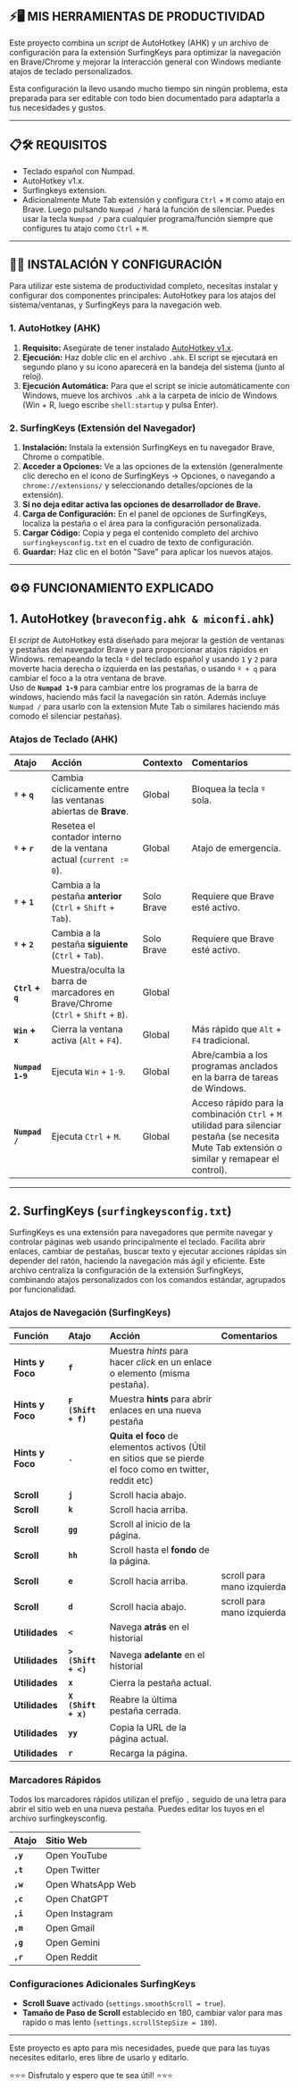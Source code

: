 ## ⚡🖥️ MIS HERRAMIENTAS DE PRODUCTIVIDAD

Este proyecto combina un *script* de AutoHotkey (AHK) y un archivo de configuración para la extensión SurfingKeys para optimizar la navegación en Brave/Chrome y mejorar la interacción general con Windows mediante atajos de teclado personalizados.

Esta configuración la llevo usando mucho tiempo sin ningún problema, esta preparada para ser editable con todo bien documentado para adaptarla a tus necesidades y gustos. 

---
## 📋🛠️ REQUISITOS

* Teclado español con Numpad.
* AutoHotkey v1.x.
* Surfingkeys extension. 
* Adicionalmente Mute Tab extensión y configura `Ctrl` + `M` como atajo en Brave. Luego pulsando `Numpad /` hará la función de silenciar. Puedes usar la tecla `Numpad /` para cualquier programa/función siempre que configures tu atajo como `Ctrl` + `M`. 

---

## 🚀🚀 INSTALACIÓN Y CONFIGURACIÓN

Para utilizar este sistema de productividad completo, necesitas instalar y configurar dos componentes principales: AutoHotkey para los atajos del sistema/ventanas, y SurfingKeys para la navegación web.

### 1. AutoHotkey (AHK)

1.  **Requisito:** Asegúrate de tener instalado [AutoHotkey v1.x](https://www.autohotkey.com/download/ahk-v1.zip).
2.  **Ejecución:** Haz doble clic en el archivo `.ahk`. El script se ejecutará en segundo plano y su icono aparecerá en la bandeja del sistema (junto al reloj).
3.  **Ejecución Automática:** Para que el script se inicie automáticamente con Windows, mueve los archivos `.ahk` a la carpeta de inicio de Windows (Win + R, luego escribe `shell:startup` y pulsa Enter).

### 2. SurfingKeys (Extensión del Navegador)

1.  **Instalación:** Instala la extensión SurfingKeys en tu navegador Brave, Chrome o compatible.
2.  **Acceder a Opciones:** Ve a las opciones de la extensión (generalmente clic derecho en el icono de SurfingKeys -> Opciones, o navegando a `chrome://extensions/` y seleccionando detalles/opciones de la extensión).
3.  **Si no deja editar activa las opciones de desarrollador de Brave.**
4.  **Carga de Configuración:** En el panel de opciones de SurfingKeys, localiza la pestaña o el área para la configuración personalizada.
5.  **Cargar Código:** Copia y pega el contenido completo del archivo `surfingkeysconfig.txt` en el cuadro de texto de configuración.
6.  **Guardar:** Haz clic en el botón "Save" para aplicar los nuevos atajos.


---

## ⚙️⚙️ FUNCIONAMIENTO EXPLICADO


## 1. AutoHotkey (`braveconfig.ahk & miconfi.ahk`)

El *script* de AutoHotkey está diseñado para mejorar la gestión de ventanas y pestañas del navegador Brave y para proporcionar atajos rápidos en Windows.
remapeando la tecla `º` del teclado español y usando `1` y `2` para moverte hacia derecha o izquierda en las pestañas, o usando `º + q` para cambiar el foco a la otra ventana de brave.  
Uso de **`Numpad 1-9`** para cambiar entre los programas de la barra de windows, haciendo más facil la navegación sin ratón. 
Además incluye `Numpad /` para usarlo con la extension Mute Tab o similares haciendo más comodo el silenciar pestañas).


### Atajos de Teclado (AHK)

| Atajo | Acción | Contexto | Comentarios |
| :--- | :--- | :--- | :--- |
| **`º` + `q`** | Cambia cíclicamente entre las ventanas abiertas de **Brave**. | Global | Bloquea la tecla `º` sola. |
| **`º` + `r`** | Resetea el contador interno de la ventana actual (`current := 0`). | Global | Atajo de emergencia. |
| **`º` + `1`** | Cambia a la pestaña **anterior** (`Ctrl` + `Shift` + `Tab`). | Solo Brave  | Requiere que Brave esté activo. |
| **`º` + `2`** | Cambia a la pestaña **siguiente** (`Ctrl` + `Tab`). | Solo Brave  | Requiere que Brave esté activo. |
| **`Ctrl` + `q`** |Muestra/oculta la barra de marcadores en Brave/Chrome (`Ctrl` + `Shift` + `B`). | Global | |
| **`Win` + `x`** | Cierra la ventana activa (`Alt` + `F4`). | Global | Más rápido que `Alt` + `F4` tradicional. |
| **`Numpad 1-9`** | Ejecuta `Win` + `1-9`. | Global | Abre/cambia a los programas anclados en la barra de tareas de Windows. |
| **`Numpad /`** | Ejecuta `Ctrl` + `M`. | Global | Acceso rápido para la combinación `Ctrl` + `M` utilidad para silenciar pestaña (se necesita Mute Tab extensión o similar y remapear el control). |

---

## 2. SurfingKeys (`surfingkeysconfig.txt`)

SurfingKeys es una extensión para navegadores que permite navegar y controlar páginas web usando principalmente el teclado. 
Facilita abrir enlaces, cambiar de pestañas, buscar texto y ejecutar acciones rápidas sin depender del ratón, haciendo la navegación más ágil y eficiente.
Este archivo centraliza la configuración de la extensión SurfingKeys, combinando atajos personalizados con los comandos estándar, agrupados por funcionalidad.

### Atajos de Navegación (SurfingKeys)

| Función | Atajo | Acción | Comentarios |
| :--- | :--- | :--- | :--- |
| **Hints y Foco** | **`f`** | Muestra *hints* para hacer *click* en un enlace o elemento (misma pestaña). | |
| **Hints y Foco** | **`F (Shift + f)`** | Muestra **hints** para abrir enlaces en una nueva pestaña|
| **Hints y Foco** | **`.`** | **Quita el foco** de elementos activos (Útil en sitios que se pierde el foco como en twitter, reddit etc) |
| **Scroll** | **`j`** | Scroll hacia abajo. | |
| **Scroll** | **`k`** | Scroll hacia arriba. | |
| **Scroll** | **`gg`** | Scroll al inicio de la página. | |
| **Scroll** | **`hh`** | Scroll hasta el **fondo** de la página. |
| **Scroll** | **`e`** | Scroll hacia arriba.  | scroll para mano izquierda |
| **Scroll** | **`d`** | Scroll hacia abajo. | scroll para mano izquierda |
| **Utilidades** | **`<`** | Navega **atrás** en el historial |
| **Utilidades** | **`> (Shift + <)`** | Navega **adelante** en el historial |
| **Utilidades** | **`x`** | Cierra la pestaña actual. | |
| **Utilidades** | **`X (Shift + x)`** | Reabre la última pestaña cerrada. | |
| **Utilidades** | **`yy`** | Copia la URL de la página actual. | |
| **Utilidades** | **`r`** | Recarga la página. | |

### Marcadores Rápidos

Todos los marcadores rápidos utilizan el prefijo `,` seguido de una letra para abrir el sitio web en una nueva pestaña.
Puedes editar los tuyos en el archivo surfingkeysconfig. 

| Atajo | Sitio Web |
| :--- | :--- |
| **`,y`** | Open YouTube |
| **`,t`** | Open Twitter  |
| **`,w`** | Open WhatsApp Web |
| **`,c`** | Open ChatGPT |
| **`,i`** | Open Instagram  |
| **`,m`** | Open Gmail  |
| **`,g`** | Open Gemini  |
| **`,r`** | Open Reddit  |

### Configuraciones Adicionales SurfingKeys

* **Scroll Suave** activado (`settings.smoothScroll = true`).
* **Tamaño de Paso de Scroll** establecido en 180, cambiar valor para mas rapido o mas lento (`settings.scrollStepSize = 180`).


---

Este proyecto es apto para mis necesidades, puede que para las tuyas necesites editarlo, eres libre de usarlo y editarlo. 

⭐⭐⭐ Disfrutalo y espero que te sea útil! ⭐⭐⭐
